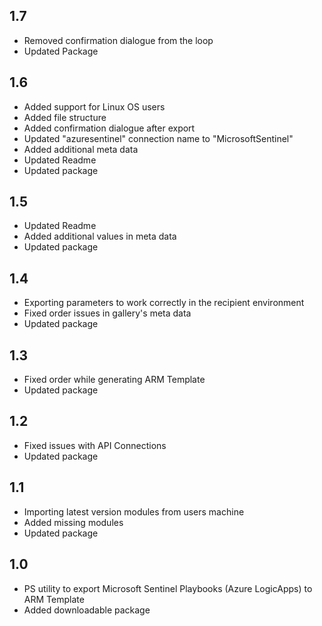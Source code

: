 ## 1.7
- Removed confirmation dialogue from the loop
- Updated Package

## 1.6
- Added support for Linux OS users
- Added file structure
- Added confirmation dialogue after export
- Updated "azuresentinel" connection name to "MicrosoftSentinel"
- Added additional meta data
- Updated Readme
- Updated package

## 1.5
- Updated Readme
- Added additional values in meta data
- Updated package

## 1.4
- Exporting parameters to work correctly in the recipient environment
- Fixed order issues in gallery's meta data
- Updated package

## 1.3
- Fixed order while generating ARM Template
- Updated package

## 1.2
- Fixed issues with API Connections
- Updated package

## 1.1
- Importing latest version modules from users machine
- Added missing modules
- Updated package

## 1.0
- PS utility to export Microsoft Sentinel Playbooks (Azure LogicApps) to ARM Template
- Added downloadable package
